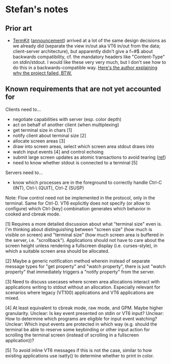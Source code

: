 # Stefan's notes

## Prior art

* [TermKit](https://github.com/unconed/TermKit) ([announcement](http://acko.net/blog/on-termkit/)) arrived at a lot of
  the same design decisions as we already did (separate the view in/out aka VT6 in/out from the data; client-server
  architecture), but apparently didn't give a f~#$ about backwards compatibility, cf. the mandatory headers like
  "Content-Type" on stdin/stdout. I would like these very very much, but I don't see how to do this in a
  backwards-compatible way. [Here's the author explaining why the project failed, BTW.](https://www.reddit.com/r/programming/comments/137kd9/18_months_ago_termkit_a_nextgeneration_terminal/)

## Known requirements that are not yet accounted for

Clients need to...

* negotiate capabilities with server (esp. color depth)
* act on behalf of another client (when multiplexing)
* get terminal size in chars [1]
* notify client about terminal size [2]
* allocate screen areas [3]
* draw into screen areas, select which screen area stdout draws into
* watch input events [4] and control echoing
* submit large screen updates as atomic transactions to avoid tearing ([ref](https://github.com/jwilm/alacritty/issues/598))
* need to know whether stdout is connected to a terminal [5]

Servers need to...

* know which processes are in the foreground to correctly handle Ctrl-C (INT),
  Ctrl-\ (QUIT), Ctrl-Z (SUSP)

Note: Flow control need not be implemented in the protocol, only in the terminal.
Same for Ctrl-D. VT6 explicitly does not specify (or allow to configure) which
Ctrl-[key] combination generates which behavior in cooked and cbreak mode.

[1] Requires a more detailed discussion about what "terminal size" even is.
I'm thinking about distinguishing between "screen size" (how much is visible on
screen) and "terminal size" (how much screen area is buffered in the server,
i.e. "scrollback"). Applications should not have to care about the screen
height unless rendering a fullscreen display (i.e. curses-style), in which a
suitable screen area should be allocated.

[2] Maybe a generic notification method wherein instead of separate message
types for "get property" and "watch property", there is just "watch property"
that immediately triggers a "notify property" from the server.

[3] Need to discuss usecases where screen area allocations interact with
applications writing to stdout without an allocation. Especially relevant for
scenarios where legacy (VT100) applications and VT6 applications are mixed.

[4] At least equivalent to cbreak mode, raw mode, and GPM. Maybe higher
granularity. Unclear: Is key event presented on stdin or VT6 input? Unclear:
How to determine which programs are eligible for input event watching?
Unclear: Which input events are protected in which way (e.g. should the
terminal be able to reserve some keybinding or other input action for scrolling
the terminal screen (instead of scrolling in a fullscreen application))?

[5] To avoid inline VT6 messages if this is not the case, similar to how
existing applications use isatty() to determine whether to print in color.
